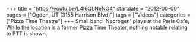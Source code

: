 +++
title = "https://youtu.be/L4I6QLNeNO4"
startdate = "2012-00-00"
pages = ["Ogden, UT (3155 Harrison Blvd)"]
tags = ["Videos"]
categories = ["Pizza Time Theatre"]
+++
Small band 'Necrogen' plays at the Paris Cafe, While the location is a former Pizza Time Theater, nothing notable relating to PTT is shown.
